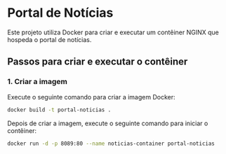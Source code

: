 # Portal de Notícias

Este projeto utiliza Docker para criar e executar um contêiner NGINX que hospeda o portal de notícias.

## Passos para criar e executar o contêiner

### 1. Criar a imagem
Execute o seguinte comando para criar a imagem Docker:

```bash
docker build -t portal-noticias .
```

Depois de criar a imagem, execute o seguinte comando para iniciar o contêiner:

```bash
docker run -d -p 8089:80 --name noticias-container portal-noticias
```